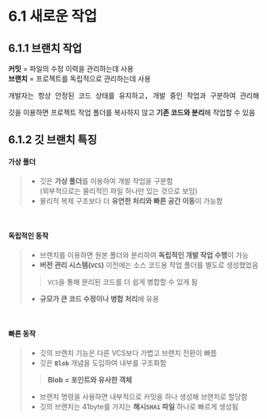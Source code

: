 <h1>6.1 새로운 작업</h1>
<h2>6.1.1 브랜치 작업</h2>

**커밋** = 파일의 수정 이력을 관리하는데 사용<br>
**브랜치** = 프로젝트를 독립적으로 관리하는데 사용<br>

<pre>
개발자는 항상 안정된 코드 상태를 유지하고, 개발 중인 작업과 구분하여 관리해야한다
</pre>

깃을 이용하면 프로젝트 작업 폴더를 복사하지 않고 **기존 코드와 분리**해 작업할 수 있음

<h2>6.1.2 깃 브랜치 특징</h2>

<h4>가상 폴더</h4>

> - 깃은 **가상 폴더**를 이용하여 개발 작업을 구분함<br>
> (외부적으로는 물리적인 파일 하나만 있는 것으로 보임)<br>
> - 물리적 복제 구조보다 더 **유연한 처리와 빠른 공간 이동**이 가능함

<br>
<h4>독립적인 동작</h4>

> - 브랜치를 이용하면 원본 폴더와 분리하여 **독립적인 개발 작업 수행**이 가능<br>
> - **버전 관리 시스템(`VCS`)** 이전에는 소스 코드용 작업 폴더를 별도로 생성했었음
>> `VCS`을 통해 분리된 코드를 더 쉽게 병합할 수 있게 됨<br>
> - **규모가 큰 코드 수정이나 병합 처리**에 유용

<br>
<h4>빠른 동작</h4>

> - 깃의 브랜치 기능은 다른 VCS보다 가볍고 브랜치 전환이 빠름
> - 깃은 **`Blob`** 개념을 도입하여 내부를 구조화함
> > **Blob = 포인트와 유사한 객체**<br>
> - 브랜치 명령을 사용하면 내부적으로 커밋을 하나 생성해 브랜치로 할당함<br>
> - 깃의 브랜치는 41byte를 가지는 **해시`SHA1` 파일** 하나로 빠르게 생성됨
